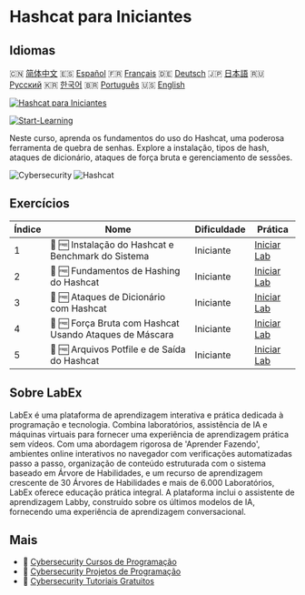 # Hashcat para Iniciantes

## Idiomas

🇨🇳 [简体中文](README_zh.md) 🇪🇸 [Español](README_es.md) 🇫🇷 [Français](README_fr.md) 🇩🇪 [Deutsch](README_de.md) 🇯🇵 [日本語](README_ja.md) 🇷🇺 [Русский](README_ru.md) 🇰🇷 [한국어](README_ko.md) 🇧🇷 [Português](README_pt.md) 🇺🇸 [English](README.md) 

[![Hashcat para Iniciantes](https://cover-creator.labex.io/hashcat-for-beginners.png?lang=pt)](https://labex.io/pt/courses/hashcat-for-beginners)

[![Start-Learning](https://img.shields.io/badge/Start-Learning-whitesmoke?style=for-the-badge)](https://labex.io/pt/courses/hashcat-for-beginners)

Neste curso, aprenda os fundamentos do uso do Hashcat, uma poderosa ferramenta de quebra de senhas. Explore a instalação, tipos de hash, ataques de dicionário, ataques de força bruta e gerenciamento de sessões.

![Cybersecurity](https://img.shields.io/badge/Cybersecurity-whitesmoke?style=for-the-badge&logo=cybersecurity)
![Hashcat](https://img.shields.io/badge/Hashcat-whitesmoke?style=for-the-badge&logo=hashcat)


## Exercícios

|   Índice | Nome                                                    | Dificuldade   | Prática                                                                                                                        |
|----------|---------------------------------------------------------|---------------|--------------------------------------------------------------------------------------------------------------------------------|
|        1 | 📖 🆓 Instalação do Hashcat e Benchmark do Sistema      | Iniciante     | <a target='_blank' href='https://labex.io/pt/tutorials/linux-hashcat-installation-and-system-benchmark-632570'>Iniciar Lab</a> |
|        2 | 📖 🆓 Fundamentos de Hashing do Hashcat                 | Iniciante     | <a target='_blank' href='https://labex.io/pt/tutorials/linux-hashcat-hashing-fundamentals-632569'>Iniciar Lab</a>              |
|        3 | 📖 🆓 Ataques de Dicionário com Hashcat                 | Iniciante     | <a target='_blank' href='https://labex.io/pt/tutorials/linux-hashcat-dictionary-attacks-632568'>Iniciar Lab</a>                |
|        4 | 📖 🆓 Força Bruta com Hashcat Usando Ataques de Máscara | Iniciante     | <a target='_blank' href='https://labex.io/pt/tutorials/linux-hashcat-brute-force-with-mask-attacks-632567'>Iniciar Lab</a>     |
|        5 | 📖 🆓 Arquivos Potfile e de Saída do Hashcat            | Iniciante     | <a target='_blank' href='https://labex.io/pt/tutorials/linux-hashcat-potfiles-and-output-files-632571'>Iniciar Lab</a>         |

## Sobre LabEx

LabEx é uma plataforma de aprendizagem interativa e prática dedicada à programação e tecnologia. Combina laboratórios, assistência de IA e máquinas virtuais para fornecer uma experiência de aprendizagem prática sem vídeos. Com uma abordagem rigorosa de 'Aprender Fazendo', ambientes online interativos no navegador com verificações automatizadas passo a passo, organização de conteúdo estruturada com o sistema baseado em Árvore de Habilidades, e um recurso de aprendizagem crescente de 30 Árvores de Habilidades e mais de 6.000 Laboratórios, LabEx oferece educação prática integral. A plataforma inclui o assistente de aprendizagem Labby, construído sobre os últimos modelos de IA, fornecendo uma experiência de aprendizagem conversacional.

## Mais

- 🔗 [Cybersecurity Cursos de Programação](https://github.com/labex-labs/awesome-programming-courses)
- 🔗 [Cybersecurity Projetos de Programação](https://github.com/labex-labs/awesome-programming-projects)
- 🔗 [Cybersecurity Tutoriais Gratuitos](https://github.com/labex-labs/cybersecurity-free-tutorials)

